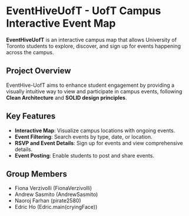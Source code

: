 # EventHiveUofT - UofT Campus Interactive Event Map

**EventHiveUofT** is an interactive campus map that allows University of Toronto students to explore, discover, and sign up for events happening across the campus.

## Project Overview
EventHive-UofT aims to enhance student engagement by providing a visually intuitive way to view and participate in campus events, following **Clean Architecture** and **SOLID design principles**.

## Key Features
- **Interactive Map**: Visualize campus locations with ongoing events.
- **Event Filtering**: Search events by type, date, or location.
- **RSVP and Event Details**: Sign up for events and view comprehensive details.
- **Event Posting**: Enable students to post and share events.

## Group Members
- Fiona Verzivolli (FionaVerzivolli)
- Andrew Sasmito (AndrewSasmito)
- Naoroj Farhan (pirate2580)
- Edric Ho (Edric.main(cryingFace))
